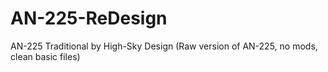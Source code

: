 # AN-225-ReDesign
AN-225 Traditional
by High-Sky Design (Raw version of AN-225, no mods, clean basic files)
